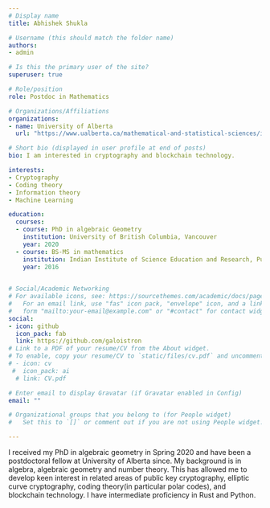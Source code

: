 ```yaml
---
# Display name
title: Abhishek Shukla

# Username (this should match the folder name)
authors:
- admin

# Is this the primary user of the site?
superuser: true

# Role/position
role: Postdoc in Mathematics

# Organizations/Affiliations
organizations:
- name: University of Alberta
  url: "https://www.ualberta.ca/mathematical-and-statistical-sciences/index.html"

# Short bio (displayed in user profile at end of posts)
bio: I am interested in cryptography and blockchain technology.

interests:
- Cryptography
- Coding theory
- Information theory
- Machine Learning

education:
  courses:
  - course: PhD in algebraic Geometry
    institution: University of British Columbia, Vancouver
    year: 2020
  - course: BS-MS in mathematics
    institution: Indian Institute of Science Education and Research, Pune
    year: 2016
  

# Social/Academic Networking
# For available icons, see: https://sourcethemes.com/academic/docs/page-builder/#icons
#   For an email link, use "fas" icon pack, "envelope" icon, and a link in the
#   form "mailto:your-email@example.com" or "#contact" for contact widget.
social:
- icon: github
  icon_pack: fab
  link: https://github.com/galoistron
# Link to a PDF of your resume/CV from the About widget.
# To enable, copy your resume/CV to `static/files/cv.pdf` and uncomment the lines below.
# - icon: cv
 #  icon_pack: ai
  # link: CV.pdf

# Enter email to display Gravatar (if Gravatar enabled in Config)
email: ""

# Organizational groups that you belong to (for People widget)
#   Set this to `[]` or comment out if you are not using People widget.

---
```

I received my PhD in algebraic geometry in Spring 2020 and have been a postdoctoral fellow at University of Alberta since. My background is in algebra, algebraic geometry and number theory. This has allowed me to develop keen interest in related areas of public key cryptography, elliptic curve cryptography, coding theory(in particular polar codes), and blockchain technology. I have intermediate proficiency in Rust and Python.

